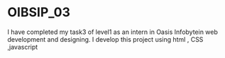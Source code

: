 # OIBSIP_03
I have completed my task3 of level1 as an intern in Oasis Infobytein web development and designing. I develop this project using html , CSS ,javascript 
